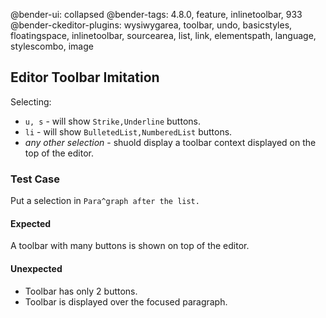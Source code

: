 @bender-ui: collapsed
@bender-tags: 4.8.0, feature, inlinetoolbar, 933
@bender-ckeditor-plugins: wysiwygarea, toolbar, undo, basicstyles, floatingspace, inlinetoolbar, sourcearea, list, link, elementspath, language, stylescombo, image

## Editor Toolbar Imitation

Selecting:
* `u, s` - will show `Strike,Underline` buttons.
*  `li` - will show `BulletedList,NumberedList` buttons.
* _any other selection_ - shuold display a toolbar context displayed on the top of the editor.

### Test Case

Put a selection in `Para^graph after the list.`

#### Expected

A toolbar with many buttons is shown on top of the editor.

#### Unexpected

* Toolbar has only 2 buttons.
* Toolbar is displayed over the focused paragraph.